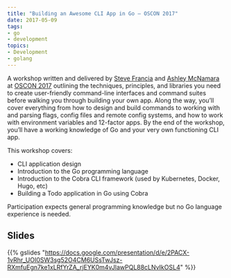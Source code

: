 ```yaml
---
title: "Building an Awesome CLI App in Go – OSCON 2017"
date: 2017-05-09
tags:
- go
- development
topics:
- Development
- golang
---
```


A workshop written and delivered by [Steve Francia](https://spf13.com) and [Ashley McNamara](https://twitter.com/ashleymcnamara) at [OSCON
2017](https://conferences.oreilly.com/oscon/oscon-tx) outlining the techniques, principles, and libraries you need to create
user-friendly command-line interfaces and command suites before walking you
through building your own app. Along the way, you’ll cover everything from how
to design and build commands to working with and parsing flags, config files
and remote config systems, and how to work with environment variables and
12-factor apps. By the end of the workshop, you’ll have a working knowledge of
Go and your very own functioning CLI app.

<!--more-->

This workshop covers:

* CLI application design
* Introduction to the Go programming language
* Introduction to the Cobra CLI framework (used by Kubernetes, Docker, Hugo, etc)
* Building a Todo application in Go using Cobra

Participation expects general programming knowledge but no Go language experience is needed.


## Slides

{{% gslides "https://docs.google.com/presentation/d/e/2PACX-1vRhr_UOI0SW3sg52O4CM6USsTwJsz-RXmfuEgn7ke1xLRfYrZA_rjEYK0m4vJlawPQL88cLNvIkOSL4" %}}